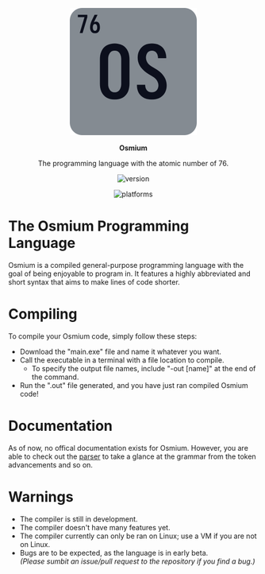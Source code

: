 <p align="center">
    <img height="256" src="img/logo.png">
</p>

<div align="center">
    <strong>Osmium</strong>
    <p>The programming language with the atomic number of 76.</p>
    <img src="https://img.shields.io/badge/version-Early_Beta_V0.1-blue" alt="version">
    <p>
    <img src="https://img.shields.io/badge/platforms-Linux-green" alt="platforms">
</div>

# The Osmium Programming Language
Osmium is a compiled general-purpose programming language with the goal of being
enjoyable to program in. It features a highly abbreviated and short syntax that
aims to make lines of code shorter.
# Compiling
To compile your Osmium code, simply follow these steps:
* Download the "main.exe" file and name it whatever you want.
* Call the executable in a terminal with a file location to compile.
    * To specify the output file names, include "-out \[name\]" at the end of the command.
* Run the ".out" file generated, and you have just ran compiled Osmium code!
# Documentation
As of now, no offical documentation exists for Osmium. However, you are able to
check out the [parser](src/parser.c) to take a glance at the grammar from the
token advancements and so on.
# Warnings
* The compiler is still in development.
* The compiler doesn't have many features yet.
* The compiler currently can only be ran on Linux; use a VM if you are not on Linux.
* Bugs are to be expected, as the language is in early beta.\
    *(Please sumbit an issue/pull request to the repository if you find a bug.)*